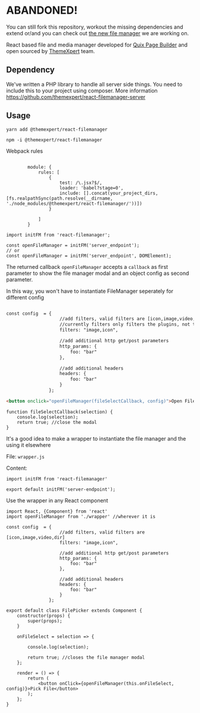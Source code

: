 # <span color="red">ABANDONED!</span>
You can still fork this repository, workout the missing dependencies and extend or/and you can check out [the new file manager](https://github.com/reactfilemanager) we are working on.


React based file and media manager developed for [Quix Page Builder](https://www.themexpert.com/quix-pagebuilder) and open sourced by [ThemeXpert](https://www.themexpert.com) team.

## Dependency
We've written a PHP library to handle all server side things. You need to include this to your project using composer. More information https://github.com/themexpert/react-filemanager-server

## Usage

`yarn add @themexpert/react-filemanager`

`npm -i @themexpert/react-filemanager`

Webpack rules
```JS

        module: {
            rules: [
                {
                    test: /\.jsx?$/,
                    loader: 'babel?stage=0',
                    include: [].concat(your_project_dirs, [fs.realpathSync(path.resolve(__dirname, './node_modules/@themexpert/react-filemanager/'))])
                }

            ]
        }
 ```

```JS
import initFM from 'react-filemanager';

const openFileManager = initFM('server_endpoint');
// or
const openFileManager = initFM('server_endpoint', DOMElement);
```

The returned callback `openFileManager` accepts a `callback` as first parameter to show the file manager modal and an object config as second parameter.

In this way, you won't have to instantiate FileManager seperately for different config

```html

const config  = {
                    //add filters, valid filters are [icon,image,video,dir]
                    //currently filters only filters the plugins, not the items
                    filters: "image,icon",

                    //add additional http get/post parameters
                    http_params: {
                        foo: "bar"
                    },

                    //add additional headers
                    headers: {
                        foo: "bar"
                    }
                };

<button onclick="openFileManager(fileSelectCallback, config)">Open File Manager</button> 
```
```JS
function fileSelectCallback(selection) {
    console.log(selection);
    return true; //close the modal
}
```


It's a good idea to make a wrapper to instantiate the file manager and the using it elsewhere

File: `wrapper.js`

Content: 
```JS
import initFM from 'react-filemanager'

export default initFM('server-endpoint');
```

Use the wrapper in any React component

```JS
import React, {Component} from 'react'
import openFileManager from './wrapper' //wherever it is

const config  = {
                    //add filters, valid filters are [icon,image,video,dir]
                    filters: "image,icon",

                    //add additional http get/post parameters
                    http_params: {
                        foo: "bar"
                    },

                    //add additional headers
                    headers: {
                        foo: "bar"
                    }
                };

export default class FilePicker extends Component {
    constructor(props) {
        super(props);
    }
    
    onFileSelect = selection => {
    
        console.log(selection);
        
        return true; //closes the file manager modal
    };
    
    render = () => {
        return (
            <button onClick={openFileManager(this.onFileSelect, config)}>Pick File</button>
        );
    };
}


```
